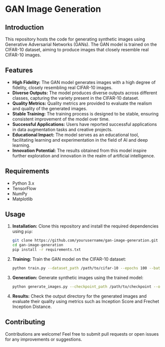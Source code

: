 # GAN Image Generation

## Introduction

This repository hosts the code for generating synthetic images using Generative Adversarial Networks (GANs). The GAN model is trained on the CIFAR-10 dataset, aiming to produce images that closely resemble real CIFAR-10 images.

## Features

- **High Fidelity:** The GAN model generates images with a high degree of fidelity, closely resembling real CIFAR-10 images.
- **Diverse Outputs:** The model produces diverse outputs across different classes, capturing the variety present in the CIFAR-10 dataset.
- **Quality Metrics:** Quality metrics are provided to evaluate the realism and quality of the generated images.
- **Stable Training:** The training process is designed to be stable, ensuring consistent improvement of the model over time.
- **Successful Applications:** Users have reported successful applications in data augmentation tasks and creative projects.
- **Educational Impact:** The model serves as an educational tool, facilitating learning and experimentation in the field of AI and deep learning.
- **Innovation Potential:** The results obtained from this model inspire further exploration and innovation in the realm of artificial intelligence.

## Requirements

- Python 3.x
- TensorFlow
- NumPy
- Matplotlib

## Usage

1. **Installation:** Clone this repository and install the required dependencies using `pip`:

    ```bash
    git clone https://github.com/yourusername/gan-image-generation.git
    cd gan-image-generation
    pip install -r requirements.txt
    ```

2. **Training:** Train the GAN model on the CIFAR-10 dataset:

    ```bash
    python train.py --dataset_path /path/to/cifar-10 --epochs 100 --batch_size 64
    ```

3. **Generation:** Generate synthetic images using the trained model:

    ```bash
    python generate_images.py --checkpoint_path /path/to/checkpoint --output_dir /path/to/output --num_images 100
    ```

4. **Results:** Check the output directory for the generated images and evaluate their quality using metrics such as Inception Score and Frechet Inception Distance.

## Contributing

Contributions are welcome! Feel free to submit pull requests or open issues for any improvements or suggestions.
